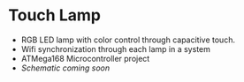 <h1> Touch Lamp </h1>
<ul> 
<li> RGB LED lamp with color control through capacitive touch. </li>
<li> Wifi synchronization through each lamp in a system </li>
<li> ATMega168 Microcontroller project </li>
<li><i>Schematic coming soon</i></li>
</ul> 
